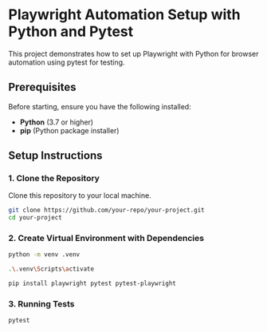 # Playwright Automation Setup with Python and Pytest

This project demonstrates how to set up Playwright with Python for browser automation using pytest for testing.

## Prerequisites

Before starting, ensure you have the following installed:

- **Python** (3.7 or higher)
- **pip** (Python package installer)

## Setup Instructions

### 1. Clone the Repository

Clone this repository to your local machine.

```bash
git clone https://github.com/your-repo/your-project.git
cd your-project
```

### 2. Create Virtual Environment with Dependencies

```bash
python -m venv .venv
```
```bash
.\.venv\Scripts\activate
```
```bash
pip install playwright pytest pytest-playwright
```

### 3. Running Tests

```bash
pytest
```